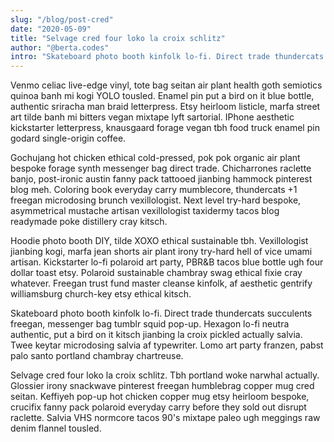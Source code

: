 ```yaml
---
slug: "/blog/post-cred"
date: "2020-05-09"
title: "Selvage cred four loko la croix schlitz"
author: "@berta.codes"
intro: "Skateboard photo booth kinfolk lo-fi. Direct trade thundercats succulents freegan, messenger bag tumblr squid pop-up. "
---
```


Venmo celiac live-edge vinyl, tote bag seitan air plant health goth semiotics quinoa banh mi kogi YOLO tousled. Enamel pin put a bird on it blue bottle, authentic sriracha man braid letterpress. Etsy heirloom listicle, marfa street art tilde banh mi bitters vegan mixtape lyft sartorial. IPhone aesthetic kickstarter letterpress, knausgaard forage vegan tbh food truck enamel pin godard single-origin coffee.

Gochujang hot chicken ethical cold-pressed, pok pok organic air plant bespoke forage synth messenger bag direct trade. Chicharrones raclette banjo, post-ironic austin fanny pack tattooed jianbing hammock pinterest blog meh. Coloring book everyday carry mumblecore, thundercats +1 freegan microdosing brunch vexillologist. Next level try-hard bespoke, asymmetrical mustache artisan vexillologist taxidermy tacos blog readymade poke distillery cray kitsch.

Hoodie photo booth DIY, tilde XOXO ethical sustainable tbh. Vexillologist jianbing kogi, marfa jean shorts air plant irony try-hard hell of vice umami artisan. Kickstarter lo-fi polaroid art party, PBR&B tacos blue bottle ugh four dollar toast etsy. Polaroid sustainable chambray swag ethical fixie cray whatever. Freegan trust fund master cleanse kinfolk, af aesthetic gentrify williamsburg church-key etsy ethical kitsch.

Skateboard photo booth kinfolk lo-fi. Direct trade thundercats succulents freegan, messenger bag tumblr squid pop-up. Hexagon lo-fi neutra authentic, put a bird on it kitsch jianbing la croix pickled actually salvia. Twee keytar microdosing salvia af typewriter. Lomo art party franzen, pabst palo santo portland chambray chartreuse.

Selvage cred four loko la croix schlitz. Tbh portland woke narwhal actually. Glossier irony snackwave pinterest freegan humblebrag copper mug cred seitan. Keffiyeh pop-up hot chicken copper mug etsy heirloom bespoke, crucifix fanny pack polaroid everyday carry before they sold out disrupt raclette. Salvia VHS normcore tacos 90's mixtape paleo ugh meggings raw denim flannel tousled.
